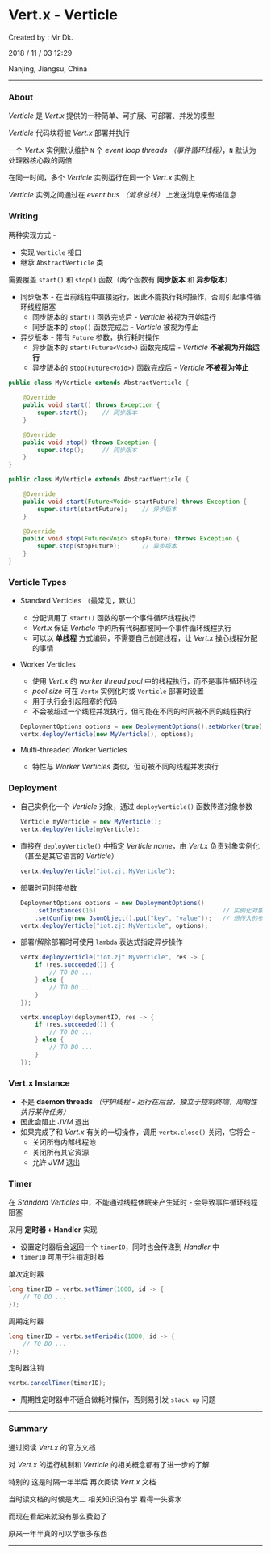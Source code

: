 # Vert.x - Verticle

Created by : Mr Dk.

2018 / 11 / 03 12:29

Nanjing, Jiangsu, China

---

### About

_Verticle_ 是 _Vert.x_ 提供的一种简单、可扩展、可部署、并发的模型

_Verticle_ 代码块将被 _Vert.x_ 部署并执行

一个 _Vert.x_ 实例默认维护 `N` 个 _event loop threads （事件循环线程）_，`N` 默认为处理器核心数的两倍

在同一时间，多个 _Verticle_ 实例运行在同一个 _Vert.x_ 实例上

_Verticle_ 实例之间通过在 _event bus （消息总线）_ 上发送消息来传递信息

### Writing

两种实现方式 - 

* 实现 `Verticle` 接口
* 继承 `AbstractVerticle` 类

需要覆盖 `start()` 和 `stop()` 函数（两个函数有 __同步版本__ 和 __异步版本__）

* 同步版本 - 在当前线程中直接运行，因此不能执行耗时操作，否则引起事件循环线程阻塞
  * 同步版本的 `start()` 函数完成后 - _Verticle_ 被视为开始运行
  * 同步版本的 `stop()` 函数完成后 - _Verticle_ 被视为停止
* 异步版本 - 带有 `Future` 参数，执行耗时操作
  * 异步版本的 `start(Future<Void>)` 函数完成后 - _Verticle_ __不被视为开始运行__
  * 异步版本的 `stop(Future<Void>)` 函数完成后 - _Verticle_ __不被视为停止__

```java
public class MyVerticle extends AbstractVerticle {
    
    @Override
    public void start() throws Exception {
        super.start();    // 同步版本
    }

    @Override
    public void stop() throws Exception {
        super.stop();     // 同步版本
    }
}
```

```java
public class MyVerticle extends AbstractVerticle {

    @Override
    public void start(Future<Void> startFuture) throws Exception {
        super.start(startFuture);    // 异步版本
    }

    @Override
    public void stop(Future<Void> stopFuture) throws Exception {
        super.stop(stopFuture);      // 异步版本
    }
}
```

### Verticle Types

* Standard Verticles （最常见，默认）
  * 分配调用了 `start()` 函数的那一个事件循环线程执行
  * _Vert.x_ 保证 _Verticle_ 中的所有代码都被同一个事件循环线程执行
  * 可以以 __单线程__ 方式编码，不需要自己创建线程，让 _Vert.x_ 操心线程分配的事情

* Worker Verticles

  * 使用 _Vert.x_ 的 _worker thread pool_ 中的线程执行，而不是事件循环线程
  * _pool size_ 可在 `Vertx` 实例化时或 `Verticle` 部署时设置 
  * 用于执行会引起阻塞的代码
  * 不会被超过一个线程并发执行，但可能在不同的时间被不同的线程执行

  ```java
  DeploymentOptions options = new DeploymentOptions().setWorker(true);
  vertx.deployVerticle(new MyVerticle(), options);
  ```

* Multi-threaded Worker Verticles

  * 特性与 _Worker Verticles_ 类似，但可被不同的线程并发执行

### Deployment

* 自己实例化一个 _Verticle_ 对象，通过 `deployVerticle()` 函数传递对象参数

  ```java
  Verticle myVerticle = new MyVerticle();
  vertx.deployVerticle(myVerticle);
  ```

* 直接在 `deployVerticle()` 中指定 _Verticle name_，由 _Vert.x_ 负责对象实例化（甚至是其它语言的 _Verticle_）

  ```java
  vertx.deployVerticle("iot.zjt.MyVerticle");
  ```

* 部署时可附带参数

  ```java
  DeploymentOptions options = new DeploymentOptions()
      .setInstances(16)                                   // 实例化对象个数
      .setConfig(new JsonObject().put("key", "value"));   // 想传入的参数
  vertx.deployVerticle("iot.zjt.MyVerticle", options);
  ```

* 部署/解除部署时可使用 `lambda` 表达式指定异步操作

  ```java
  vertx.deployVerticle("iot.zjt.MyVerticle", res -> {
      if (res.succeeded()) {
          // TO DO ...
      } else {
          // TO DO ...
      }
  });
  ```

  ```java
  vertx.undeploy(deploymentID, res -> {
      if (res.succeeded()) {
          // TO DO ...
      } else {
          // TO DO ...
      }
  });
  ```

### Vert.x Instance

* 不是 __daemon threads__ _（守护线程 - 运行在后台，独立于控制终端，周期性执行某种任务）_
* 因此会阻止 _JVM_ 退出
* 如果完成了和 _Vert.x_ 有关的一切操作，调用 `vertx.close()` 关闭，它将会 -
  * 关闭所有内部线程池
  * 关闭所有其它资源
  * 允许 _JVM_ 退出

### Timer

在 _Standard Verticles_ 中，不能通过线程休眠来产生延时 - 会导致事件循环线程阻塞

采用 __定时器 + Handler__ 实现

* 设置定时器后会返回一个 `timerID`，同时也会传递到 _Handler_ 中
* `timerID` 可用于注销定时器

单次定时器

```java
long timerID = vertx.setTimer(1000, id -> {
    // TO DO ...
});
```

周期定时器

```java
long timerID = vertx.setPeriodic(1000, id -> {
    // TO DO ...
});
```

定时器注销

```java
vertx.cancelTimer(timerID);
```

* 周期性定时器中不适合做耗时操作，否则易引发 `stack up` 问题

---

### Summary

通过阅读 _Vert.x_ 的官方文档

对 _Vert.x_ 的运行机制和 _Verticle_ 的相关概念都有了进一步的了解

特别的 这是时隔一年半后 再次阅读 _Vert.x_ 文档

当时读文档的时候是大二 相关知识没有学 看得一头雾水

而现在看起来就没有那么费劲了

原来一年半真的可以学很多东西

---

